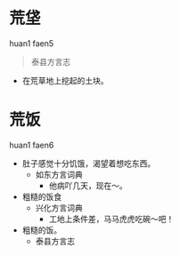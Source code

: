 # 荒垡
huan1 faen5
> 泰县方言志
- 在荒草地上挖起的土块。

# 荒饭
huan1 faen6
+ 肚子感觉十分饥饿，渴望着想吃东西。
  * 如东方言词典
    - 他病吖几天，现在～。
+ 粗糙的饭食
  * 兴化方言词典
    - 工地上条件差，马马虎虎吃碗～吧！
+ 粗糙的饭。
  * 泰县方言志
